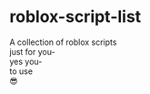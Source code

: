 # roblox-script-list
A collection of roblox scripts
<br>
just for you-
<br>
yes you-
<br>
to use
<br>
😎
